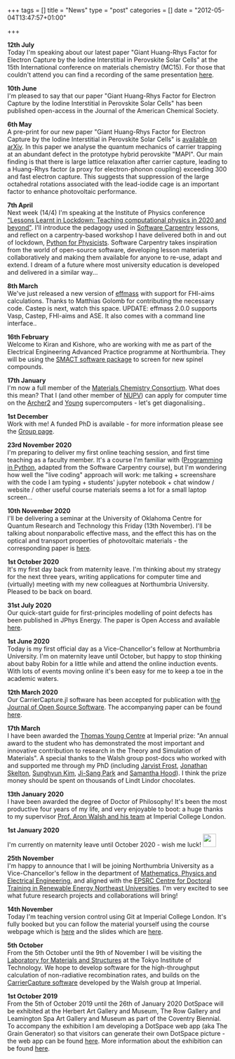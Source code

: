 +++
tags = []
title = "News"
type = "post"
categories = []
date = "2012-05-04T13:47:57+01:00"

+++

<b> 12th July </b><br>
Today I'm speaking about our latest paper "Giant Huang-Rhys Factor for Electron Capture by the Iodine Interstitial in Perovskite Solar Cells" at the 15th International conference on materials chemistry (MC15). For those that couldn't attend you can find a recording of the same presentation [here](https://vimeo.com/575352468).

<b> 10th June </b><br>
I'm pleased to say that our paper "Giant Huang-Rhys Factor for Electron Capture by the Iodine Interstitial in Perovskite Solar Cells" has been published open-access in the Journal of the American Chemical Society.

<b> 6th May </b><br>
A pre-print for our new paper "Giant Huang-Rhys Factor for Electron Capture by the Iodine Interstitial in Perovskite Solar Cells" is [available on arXiv](https://arxiv.org/abs/2105.02097). In this paper we analyse the quantum mechanics of carrier trapping at an abundant defect in the prototype hybrid perovskite "MAPI". Our main finding is that there is large lattice relaxation after carrier capture, leading to a Huang-Rhys factor (a proxy for electron-phonon coupling) exceeding 300 and fast electron capture. This suggests that suppression of the large octahedral rotations associated with the lead-iodide cage is an important factor to enhance photovoltaic performance. 

<b> 7th April </b><br>
Next week (14/4) I'm speaking at the Institute of Physics conference ["Lessons Learnt in Lockdown: Teaching computational physics in 2020 and beyond"](http://lessonslearnedinlockdown.iopconfs.org/1021126). I'll introduce the pedagogy used in [Software Carpentry](https://software-carpentry.org/) lessons, and reflect on a carpentry-based workshop I have delivered both in and out of lockdown, [Python for Physicists](https://lucydot.github.io/python_novice/). Software Carpentry takes inspiration from the world of open-source software, developing lesson materials collaboratively and making them available for anyone to re-use, adapt and extend. I dream of a future where most university education is developed and delivered in a similar way...

<b> 8th March </b><br>
We've just released a new version of [effmass](https://github.com/lucydot/effmass) with support for FHI-aims calculations. Thanks to Matthias Golomb for contributing the necessary code. Castep is next, watch this space. UPDATE: effmass 2.0.0 supports Vasp, Castep, FHI-aims and ASE. It also comes with a command line interface..

<b> 16th February </b></br>
Welcome to Kiran and Kishore, who are working with me as part of the Electrical Engineering Advanced Practice programme at Northumbria. They will be using the [SMACT software package](https://github.com/WMD-group/SMACT) to screen for new spinel compounds.

<b> 17th January </b></br>
I'm now a full member of the [Materials Chemistry Consortium](https://www.ucl.ac.uk/klmc/mcc/). What does this mean? That I (and other member of [NUPV](https://sites.google.com/view/nupv)) can apply for computer time on the [Archer2](https://www.archer2.ac.uk/) and [Young](https://www.rc.ucl.ac.uk/docs/Clusters/Young/) supercomputers - let's get diagonalising..

<b> 1st December </b></br>
Work with me! A funded PhD is available  - for more information please see the [Group page](https://lucydot.github.io/group).

<b> 23rd November 2020 </b></br>
I'm preparing to deliver my first online teaching session, and first time teaching as a faculty member. It's a course I'm familiar with ([Programming in Python](https://lucydot.github.io/python_novice), adapted from the Software Carpentry course), but I'm wondering how well the "live coding" approach will work: me talking + screenshare with the code I am typing + students' jupyter notebook + chat window / website / other useful course materials seems a lot for a small laptop screen...

<b> 10th November 2020</b> </br>
I'll be delivering a seminar at the University of Oklahoma Centre for Quantum Research and Technology this Friday (13th November). I'll be talking about nonparabolic effective mass, and the effect this has on the optical and transport properties of photovoltaic materials - the corresponding paper is [here](https://doi.org/10.1103/PhysRevB.99.085207).  

<b> 1st October 2020</b> </br>
It's my first day back from maternity leave. I'm thinking about my strategy for the next three years, writing applications for computer time and (virtually) meeting with my new colleagues at Northumbria University. Pleased to be back on board.

<b>31st July 2020</b> </br>
Our quick-start guide for first-principles modelling of point defects has been published in JPhys Energy. The paper is Open Access and available [here](https://doi.org/10.1088/2515-7655/aba081).

<b>1st June 2020</b> </br>
Today is my first official day as a Vice-Chancellor's fellow at Northumbria University. I'm on maternity leave until October, but happy to stop thinking about baby Robin for a little while and attend the online induction events. With lots of events moving online it's been easy for me to keep a toe in the academic waters.

<b>12th March 2020</b></br>
Our CarrierCapture.jl software has been accepted for publication with [the Journal of Open Source Software](https://joss.theoj.org/). The accompanying paper can be found [here](https://joss.theoj.org/papers/10.21105/joss.02102).

<b>17th March</b></br>
I have been awarded the [Thomas Young Centre](https://www.thomasyoungcentre.org/) at Imperial prize: "An annual award to the student who has demonstrated the most important and innovative contribution to research in the Theory and Simulation of Materials". A special thanks to the Walsh group post-docs who worked with and supported me through my PhD (including [Jarvist Frost](https://jarvist.github.io/), [Jonathan Skelton](https://skelton-group.github.io/), [Sunghyun Kim](https://scholar.google.co.uk/citations?user=v438vEAAAAAJ&hl=en), [Ji-Sang Park](https://scholar.google.co.uk/citations?user=ZCmm3y8AAAAJ&hl=en) and [Samantha Hood](https://www.samanthahood.com.au/)). I think the prize money should be spent on thousands of Lindt Lindor chocolates.

<b>13th January 2020</b></br>
I have been awarded the degree of Doctor of Philosophy! It's been the most productive four years of my life, and very enjoyable to boot: a huge thanks to my supervisor [Prof. Aron Walsh and his team](http://wmd-group.github.io/) at Imperial College London.

<b>1st January 2020</b></br>
I'm currently on maternity leave until October 2020 - wish me luck! <img src="./images/baby_icon.png" height="30"> 

<b>25th November</b></br>
I'm happy to announce that I will be joining Northumbria University as a Vice-Chancellor's fellow in the department of [Mathematics, Physics and Electrical Engineering](https://www.northumbria.ac.uk/about-us/academic-departments/mathematics-physics-and-electrical-engineering/research/), and aligned with the [EPSRC Centre for Doctoral Training in Renewable Energy Northeast Universities](https://renu.northumbria.ac.uk/). I'm very excited to see what future research projects and collaborations will bring!

<b>14th November</b></br>
Today I'm teaching version control using Git at Imperial College London. It's fully booked but you can follow the material yourself using the course webpage which is [here](https://kmichali.github.io/2019-11-14-Imperial/) and the slides which are [here](https://lucydot.github.io/slides/1911_git/SWC_git_1911.pdf).

<b>5th October</b></br>
From the 5th October until the 9th of November I will be visiting the [Laboratory for Materials and Structures](https://www.msl.titech.ac.jp/english/member/profile/oba_en.html) at the Tokyo Institute of Technology. We hope to develop software for the high-throughput calculation of non-radiative recombination rates, and builds on the [CarrierCapture software](https://github.com/WMD-group/CarrierCapture.jl) developed by the Walsh group at Imperial. 

<b>1st October 2019</b></br>
From the 5th of October 2019 until the 26th of January 2020 DotSpace will be exhibited at the Herbert Art Gallery and Museum, The Row Gallery and Leamington Spa Art Gallery and Museum as part of the Coventry Biennial.  To accompany the exhibition I am developing a DotSpace web app (aka The Grain Generator) so that visitors can generate their own DotSpace picture - the web app can be found [here](https://boiling-peak-32563.herokuapp.com/voila/render/dotspace.ipynb). More information about the exhibition can be found [here](https://www.theherbert.org/whats_on/1490/coventry_biennial__the_twin).

